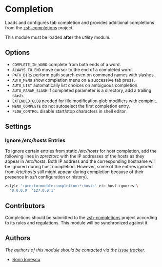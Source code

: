 Completion
==========

Loads and configures tab completion and provides additional completions from
the [zsh-completions][1] project.

This module must be loaded **after** the *utility* module.

Options
-------

  - `COMPLETE_IN_WORD` complete from both ends of a word.
  - `ALWAYS_TO_END` move cursor to the end of a completed word.
  - `PATH_DIRS` perform path search even on command names with slashes.
  - `AUTO_MENU` show completion menu on a successive tab press.
  - `AUTO_LIST` automatically list choices on ambiguous completion.
  - `AUTO_PARAM_SLASH` if completed parameter is a directory, add a trailing slash.
  - `EXTENDED_GLOB` needed for file modification glob modifiers with compinit.
  - `MENU_COMPLETE` do not autoselect the first completion entry.
  - `FLOW_CONTROL` disable start/stop characters in shell editor.

Settings
--------

### Ignore */etc/hosts* Entries

To ignore certain entries from static */etc/hosts* for host completion, add the
following lines in *zpreztorc* with the IP addresses of the hosts as they
appear in */etc/hosts*. Both IP address and the corresponding hostname will be
ignored during host completion. However, some of the entries ignored from
*/etc/hosts* still might appear during completion because of their presence in
*ssh* configuration or history).

```sh
zstyle ':prezto:module:completion:*:hosts' etc-host-ignores \
  '0.0.0.0' '127.0.0.1'
```

Contributors
------------

Completions should be submitted to the [zsh-completions][1] project according
to its rules and regulations. This module will be synchronized against it.

Authors
-------

*The authors of this module should be contacted via the [issue tracker][2].*

  - [Sorin Ionescu](https://github.com/sorin-ionescu)

[1]: https://github.com/zsh-users/zsh-completions
[2]: https://github.com/zsh-users/prezto/issues
